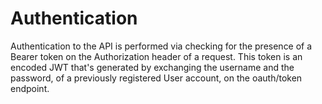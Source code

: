 # Authentication

Authentication to the API is performed via checking for the presence of a Bearer token on the Authorization header of a request. This token is an encoded JWT that's generated by exchanging the username and the password, of a previously registered User account, on the oauth/token endpoint.